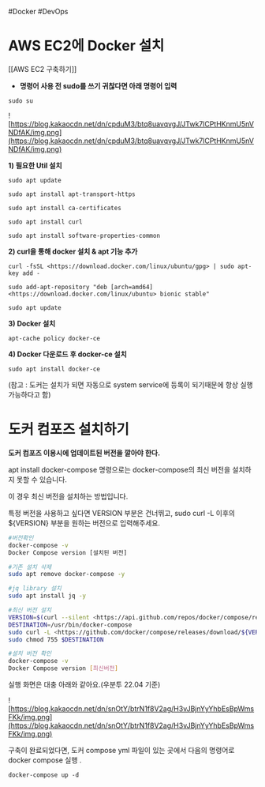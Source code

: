 #Docker #DevOps 
# AWS EC2에 Docker 설치
[[AWS EC2 구축하기]]

- **명령어 사용 전 sudo를 쓰기 귀찮다면 아래 명령어 입력**

```shell
sudo su
```

![https://blog.kakaocdn.net/dn/cpduM3/btq8uavqvgJ/JTwk7lCPtHKnmU5nVNDfAK/img.png](https://blog.kakaocdn.net/dn/cpduM3/btq8uavqvgJ/JTwk7lCPtHKnmU5nVNDfAK/img.png)

**1) 필요한 Util 설치**

```shell
sudo apt update

sudo apt install apt-transport-https

sudo apt install ca-certificates

sudo apt install curl

sudo apt install software-properties-common
```

**2) curl을 통해 docker 설치 & apt 기능 추가**

```shell 
curl -fsSL <https://download.docker.com/linux/ubuntu/gpg> | sudo apt-key add -

sudo add-apt-repository "deb [arch=amd64] <https://download.docker.com/linux/ubuntu> bionic stable"

sudo apt update
```

**3) Docker 설치**

```shell
apt-cache policy docker-ce
```

**4) Docker 다운로드 후 docker-ce 설치**

```shell
sudo apt install docker-ce
```

(참고 : 도커는 설치가 되면 자동으로 system service에 등록이 되기때문에 항상 실행 가능하다고 함)

# 도커 컴포즈 설치하기 

**도커 컴포즈 이용시에 업데이트된 버전을 깔아야 한다.**

apt install docker-compose 명령으로는 docker-compose의 최신 버전을 설치하지 못할 수 있습니다.

이 경우 최신 버전을 설치하는 방법입니다.

특정 버전을 사용하고 싶다면 VERSION 부분은 건너뛰고, sudo curl -L 이후의 ${VERSION} 부분을 원하는 버전으로 입력해주세요.

```bash
#버전확인
docker-compose -v
Docker Compose version [설치된 버전]

#기존 설치 삭제
sudo apt remove docker-compose -y

#jq library 설치
sudo apt install jq -y

#최신 버전 설치
VERSION=$(curl --silent <https://api.github.com/repos/docker/compose/releases/latest> | jq .name -r)
DESTINATION=/usr/bin/docker-compose
sudo curl -L <https://github.com/docker/compose/releases/download/${VERSION}/docker-compose-$>(uname -s)-$(uname -m) -o $DESTINATION
sudo chmod 755 $DESTINATION

#설치 버전 확인
docker-compose -v
Docker Compose version [최신버전]
```

실행 화면은 대충 아래와 같아요.(우분투 22.04 기준)

![https://blog.kakaocdn.net/dn/snOtY/btrN1f8V2ag/H3vJBjnYyYhbEsBpWmsFKk/img.png](https://blog.kakaocdn.net/dn/snOtY/btrN1f8V2ag/H3vJBjnYyYhbEsBpWmsFKk/img.png)

구축이 완료되었다면, 도커 compose yml 파일이 있는 곳에서 다음의 명령어로 docker compose 실행 .

```
docker-compose up -d
```
